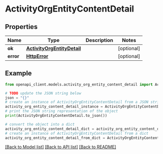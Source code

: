 # ActivityOrgEntityContentDetail


## Properties

Name | Type | Description | Notes
------------ | ------------- | ------------- | -------------
**ok** | [**ActivityOrgEntityDetail**](ActivityOrgEntityDetail.md) |  | [optional] 
**error** | [**HttpError**](HttpError.md) |  | [optional] 

## Example

```python
from openapi_client.models.activity_org_entity_content_detail import ActivityOrgEntityContentDetail

# TODO update the JSON string below
json = "{}"
# create an instance of ActivityOrgEntityContentDetail from a JSON string
activity_org_entity_content_detail_instance = ActivityOrgEntityContentDetail.from_json(json)
# print the JSON string representation of the object
print(ActivityOrgEntityContentDetail.to_json())

# convert the object into a dict
activity_org_entity_content_detail_dict = activity_org_entity_content_detail_instance.to_dict()
# create an instance of ActivityOrgEntityContentDetail from a dict
activity_org_entity_content_detail_from_dict = ActivityOrgEntityContentDetail.from_dict(activity_org_entity_content_detail_dict)
```
[[Back to Model list]](../README.md#documentation-for-models) [[Back to API list]](../README.md#documentation-for-api-endpoints) [[Back to README]](../README.md)


